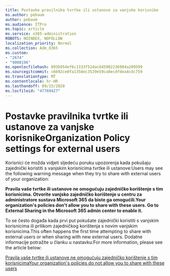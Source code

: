 ```yaml
---
title: Postavke pravilnika tvrtke ili ustanove za vanjske korisnike
ms.author: pebaum
author: pebaum
ms.audience: ITPro
ms.topic: article
ms.service: o365-administration
ROBOTS: NOINDEX, NOFOLLOW
localization_priority: Normal
ms.collection: Adm_O365
ms.custom:
- "2674"
- "9000196"
ms.openlocfilehash: 893b954ef6c1333f52dac645902236984a209599
ms.sourcegitcommit: c6692ce0fa1358ec3529e59ca0ecdfdea4cdc759
ms.translationtype: MT
ms.contentlocale: hr-HR
ms.lasthandoff: 09/15/2020
ms.locfileid: "47769427"
---
```

# <a name="organization-policy-settings-for-external-users"></a><span data-ttu-id="67738-102">Postavke pravilnika tvrtke ili ustanove za vanjske korisnike</span><span class="sxs-lookup"><span data-stu-id="67738-102">Organization Policy settings for external users</span></span>

<span data-ttu-id="67738-103">Korisnici će možda vidjeti sljedeću poruku upozorenja kada pokušaju zajednički koristiti s vanjskim korisnicima tvrtke ili ustanove:</span><span class="sxs-lookup"><span data-stu-id="67738-103">Users may see the following warning message when they try to share with external users of your organization:</span></span> 

   <span data-ttu-id="67738-104">**Pravila vaše tvrtke ili ustanove ne omogućuju zajedničko korištenje s tim korisnicima. Otvorite vanjsko zajedničko korištenje u centru za administratore sustava Microsoft 365 da biste ga omogućili.**</span><span class="sxs-lookup"><span data-stu-id="67738-104">**Your organization's policies don't allow you to share with these users. Go to External Sharing in the Microsoft 365 admin center to enable it.**</span></span> 

<span data-ttu-id="67738-105">To se često događa kada prvi put pokušate zajednički koristiti s vanjskim korisnicima ili prilikom zajedničkog korištenja s novim vanjskim korisnicima.</span><span class="sxs-lookup"><span data-stu-id="67738-105">This often happens the first time attempting to share with external users or when sharing with new external users.</span></span> <span data-ttu-id="67738-106">Dodatne informacije potražite u članku u nastavku:</span><span class="sxs-lookup"><span data-stu-id="67738-106">For more information, please see the article below:</span></span>

[<span data-ttu-id="67738-107">Pravila vaše tvrtke ili ustanove ne omogućuju zajedničko korištenje s tim korisnicima</span><span class="sxs-lookup"><span data-stu-id="67738-107">Your organization's policies do not allow you to share with these users</span></span>](https://docs.microsoft.com/sharepoint/support/administration/organization-policies-do-not-allow-you-to-share-with-users-error)






